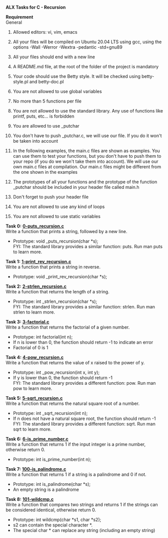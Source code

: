 **ALX Tasks for C - Recursion**  

**Requirement**  
General  
1. Allowed editors: vi, vim, emacs  
2. All your files will be compiled on Ubuntu 20.04 LTS using gcc, using the options -Wall -Werror -Wextra -pedantic -std=gnu89  
3. All your files should end with a new line  
4. A README.md file, at the root of the folder of the project is mandatory  
5. Your code should use the Betty style. It will be checked using betty-style.pl and betty-doc.pl  
6. You are not allowed to use global variables  
7. No more than 5 functions per file  
8. You are not allowed to use the standard library. Any use of functions like printf, puts, etc... is forbidden  
9. You are allowed to use _putchar  
10. You don't have to push _putchar.c, we will use our file. If you do it won't be taken into account  

11. In the following examples, the main.c files are shown as examples. You can use them to test your functions, but you don't have to push them to your repo (if you do we won't take them into account). We will use our own main.c files at compilation. Our main.c files might be different from the one shown in the examples  
12. The prototypes of all your functions and the prototype of the function _putchar should be included in your header file called main.h  
13. Don't forget to push your header file  
14. You are not allowed to use any kind of loops  
15. You are not allowed to use static variables  

**Task 0:** **[0-puts_recursion.c](0-puts_recursion.c)**  
Write a function that prints a string, followed by a new line.  
* Prototype: void _puts_recursion(char *s);  
FYI: The standard library provides a similar function: puts. Run man puts to learn more.  

**Task 1:** **[1-print_rev_recursion.c](1-print_rev_recursion.c)**  
Write a function that prints a string in reverse.  
* Prototype: void _print_rev_recursion(char *s);  

**Task 2:** **[2-strlen_recursion.c](2-strlen_recursion.c)**  
Write a function that returns the length of a string.  
* Prototype: int _strlen_recursion(char *s);  
FYI: The standard library provides a similar function: strlen. Run man strlen to learn more.  

**Task 3:** **[3-factorial.c](3-factorial.c)**  
Write a function that returns the factorial of a given number.  
* Prototype: int factorial(int n);  
* If n is lower than 0, the function should return -1 to indicate an error  
* Factorial of 0 is 1  

**Task 4:** **[4-pow_recursion.c](4-pow_recursion.c)**  
Write a function that returns the value of x raised to the power of y.  
* Prototype: int _pow_recursion(int x, int y);  
* If y is lower than 0, the function should return -1  
FYI: The standard library provides a different function: pow. Run man pow to learn more.  

**Task 5:** **[5-sqrt_recursion.c](5-sqrt_recursion.c)**  
Write a function that returns the natural square root of a number.  
* Prototype: int _sqrt_recursion(int n);  
* If n does not have a natural square root, the function should return -1  
FYI: The standard library provides a different function: sqrt. Run man sqrt to learn more.  

**Task 6:** **[6-is_prime_number.c](6-is_prime_number.c)**  
Write a function that returns 1 if the input integer is a prime number, otherwise return 0.  
* Prototype: int is_prime_number(int n);  

**Task 7:** **[100-is_palindrome.c](100-is_palindrome.c)**  
Write a function that returns 1 if a string is a palindrome and 0 if not.  
* Prototype: int is_palindrome(char *s);  
* An empty string is a palindrome  

**Task 8:** **[101-wildcmp.c](101-wildcmp.c)**  
Write a function that compares two strings and returns 1 if the strings can be considered identical, otherwise return 0.  
* Prototype: int wildcmp(char *s1, char *s2);  
* s2 can contain the special character *.  
* The special char * can replace any string (including an empty string)  
